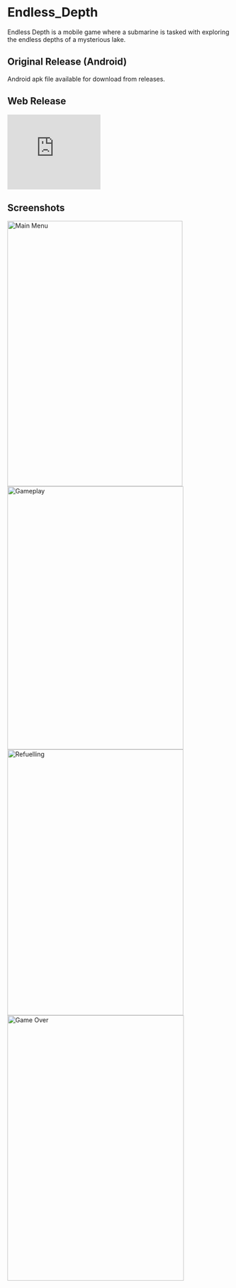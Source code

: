 # Endless_Depth
 Endless Depth is a mobile game where a submarine is tasked with exploring the endless depths of a mysterious lake.

 ## Original Release (Android)
 Android apk file available for download from releases.

 ## Web Release
 <iframe frameborder="0" src="https://itch.io/embed/3811867?border_width=2" width="210" height="169"><a href="https://p-amos.itch.io/endless-depth">Endless Depth by p_amos</a></iframe>

 ## Screenshots
<img width="395" height="599" alt="Main Menu" src="https://github.com/user-attachments/assets/e00690e9-d20a-4e4e-b83d-17a1b2716119" />

<img width="397" height="594" alt="Gameplay" src="https://github.com/user-attachments/assets/fbe14251-fea6-4e63-8658-0fd3c201d8da" />

<img width="397" height="600" alt="Refuelling" src="https://github.com/user-attachments/assets/9ba82750-1e35-4d49-a783-a04c2e6793bb" />

<img width="398" height="599" alt="Game Over" src="https://github.com/user-attachments/assets/823ba9c7-cf05-44f0-84c8-cc57f3f8aebb" />
